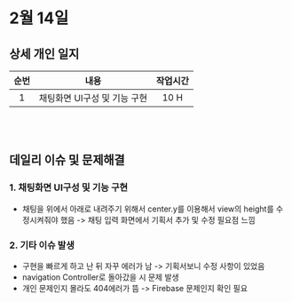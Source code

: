 # 2월 14일
## 상세 개인 일지 
|순번|내용|작업시간
|:---:|:-----:|:-------:
|1| 채팅화면 UI구성 및 기능 구현 | 10 H


</br></br>
## 데일리 이슈 및 문제해결
### 1. 채팅화면 UI구성 및 기능 구현
  - 채팅을 위에서 아래로 내려주기 위해서 center.y를 이용해서 view의 height를 수정시켜줘야 했음 -> 채팅 입력 화면에서 기획서 추가 및 수정 필요점 느낌
### 2. 기타 이슈 발생
  - 구현을 빠르게 하고 난 뒤 자꾸 에러가 남 -> 기획서보니 수정 사항이 있었음
  - navigation Controller로 돌아갔을 시 문제 발생
  - 개인 문제인지 몰라도 404에러가 뜸 -> Firebase 문제인지 확인 필요
